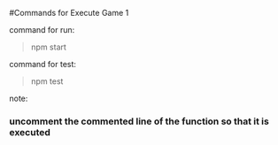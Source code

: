 [//]: # (# Game 01)

[//]: # ()
[//]: # (Let M be a not empty set of integer numbers, find the first subset of 2 numbers of M which sum N. For instance, let's say we've got a set of numbers [2, 5, 8, 14, 0] and N = 10, the resulting subset should be [2, 8].)

[//]: # ()
[//]: # (## Challenge)

[//]: # (You're required to create a function that receives an array &#40;M&#41; and integer value &#40;N&#41;. This function has to return an array of the first possible solution.)

[//]: # ()
[//]: # ()
[//]: # (> 🚨 We're looking to someone who can imagine future problems while is coding.)

#Commands for Execute Game 1

command for run:
> npm start

command for test:
> npm test

note:
### uncomment the commented line of the function so that it is executed
 
